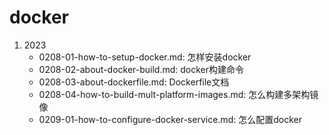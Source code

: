 # docker
1. 2023
   - 0208-01-how-to-setup-docker.md: 怎样安装docker
   - 0208-02-about-docker-build.md: docker构建命令
   - 0208-03-about-dockerfile.md: Dockerfile文档
   - 0208-04-how-to-build-mult-platform-images.md: 怎么构建多架构镜像 
   - 0209-01-how-to-configure-docker-service.md: 怎么配置docker